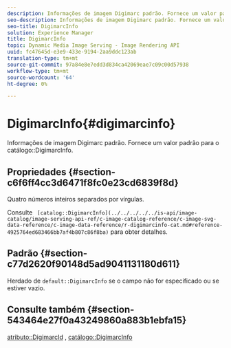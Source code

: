 ```yaml
---
description: Informações de imagem Digimarc padrão. Fornece um valor padrão para o catálogo DigimarcInfo.
seo-description: Informações de imagem Digimarc padrão. Fornece um valor padrão para o catálogo DigimarcInfo.
seo-title: DigimarcInfo
solution: Experience Manager
title: DigimarcInfo
topic: Dynamic Media Image Serving - Image Rendering API
uuid: fc47645d-e3e9-433e-9194-2aa9ddc123ab
translation-type: tm+mt
source-git-commit: 97a84e8e7edd3d834ca42069eae7c09c00d57938
workflow-type: tm+mt
source-wordcount: '64'
ht-degree: 0%

---
```



# DigimarcInfo{#digimarcinfo}

Informações de imagem Digimarc padrão. Fornece um valor padrão para o catálogo::DigimarcInfo.

## Propriedades {#section-c6f6ff4cc3d6471f8fc0e23cd6839f8d}

Quatro números inteiros separados por vírgulas.

Consulte ` [catalog::DigimarcInfo](../../../../../is-api/image-catalog/image-serving-api-ref/c-image-catalog-reference/c-image-svg-data-reference/c-image-data-reference/r-digimarcinfo-cat.md#reference-4925764ed683466bb7af4b807c86f8ba)` para obter detalhes.

## Padrão {#section-c77d2620f90148d5ad9041131180d611}

Herdado de `default::DigimarcInfo` se o campo não for especificado ou se estiver vazio.

## Consulte também {#section-543464e27f0a43249860a883b1ebfa15}

[atributo::DigimarcId](../../../../../is-api/image-catalog/image-serving-api-ref/c-image-catalog-reference/c-attributes-reference/r-digimarcid.md#reference-33e3eca7f1874510904e5c8645cecd68) ,  [catálogo::DigimarcInfo](../../../../../is-api/image-catalog/image-serving-api-ref/c-image-catalog-reference/c-image-svg-data-reference/c-image-data-reference/r-digimarcinfo-cat.md#reference-4925764ed683466bb7af4b807c86f8ba)
